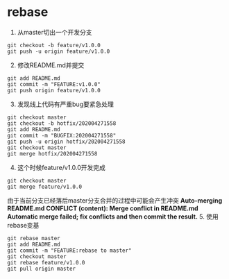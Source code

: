 # rebase
1. 从master切出一个开发分支
```
git checkout -b feature/v1.0.0
git push -u origin feature/v1.0.0
```
2. 修改README.md并提交
```
git add README.md
git commit -m "FEATURE:v1.0.0"
git push origin feature/v1.0.0
```
3. 发现线上代码有严重bug要紧急处理
```
git checkout master
git checkout -b hotfix/202004271558
git add README.md
git commit -m "BUGFIX:202004271558"
git push -u origin hotfix/202004271558
git checkout master
git merge hotfix/202004271558
```
4. 这个时候feature/v1.0.0开发完成
```
git checkout master
git merge feature/v1.0.0
```
由于当前分支已经落后master分支合并的过程中可能会产生冲突
**Auto-merging README.md
CONFLICT (content): Merge conflict in README.md
Automatic merge failed; fix conflicts and then commit the result.**
5. 使用rebase变基
```
git rebase master
git add README.md
git commit -m "FEATURE:rebase to master"
git checkout master
git rebase feature/v1.0.0
git pull origin master
```


